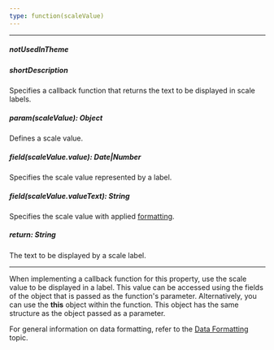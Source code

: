 ```yaml
---
type: function(scaleValue)
---
```

---
##### notUsedInTheme

##### shortDescription
Specifies a callback function that returns the text to be displayed in scale labels.

##### param(scaleValue): Object
Defines a scale value.

##### field(scaleValue.value): Date|Number
Specifies the scale value represented by a label.

##### field(scaleValue.valueText): String
Specifies the scale value with applied <a href="/Documentation/16_2/ApiReference/Data_Visualization_Widgets/dxRangeSelector/Configuration/scale/label/#format">formatting</a>.

##### return: String
The text to be displayed by a scale label.

---
When implementing a callback function for this property, use the scale value to be displayed in a label. This value can be accessed using the fields of the object that is passed as the function's parameter. Alternatively, you can use the **this** object within the function. This object has the same structure as the object passed as a parameter.

For general information on data formatting, refer to the [Data Formatting](/concepts/05%20Widgets/zz%20Common/10%20Data%20Visualization%20Widgets/30%20Data%20Formatting '/Documentation/Guide/Widgets/Common/Data_Visualization_Widgets/Data_Formatting/') topic.